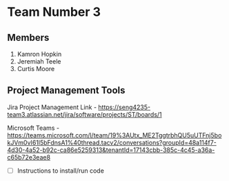 # Team Number 3

## Members
1. Kamron Hopkin
2. Jeremiah Teele
3. Curtis Moore

## Project Management Tools
Jira Project Management Link - https://seng4235-team3.atlassian.net/jira/software/projects/ST/boards/1

Microsoft Teams - https://teams.microsoft.com/l/team/19%3AUtx_ME2TggtrbhQU5uUTFnj5bokJVm0vI61l5bFdnsA1%40thread.tacv2/conversations?groupId=48a114f7-4d30-4a52-b92c-ca86e5259313&tenantId=17143cbb-385c-4c45-a36a-c65b72e3eae8

- [ ] Instructions to install/run code
